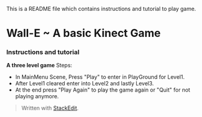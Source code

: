 ﻿This is a README file which contains instructions and tutorial to play game.

# Wall-E ~ A basic Kinect Game
### **Instructions and tutorial**
 **A three level game**
 Steps:
 - In  MainMenu Scene, Press "Play" to enter in PlayGround for Level1.
 - After Level1 cleared enter into Level2 and lastly Level3.
 - At the end press "Play Again" to play the game again or "Quit" for not playing anymore.



> Written with [StackEdit](https://stackedit.io/).
